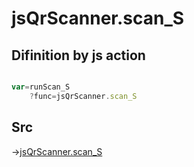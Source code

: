 # jsQrScanner.scan_S

## Difinition by js action

```js.js

var=runScan_S
	?func=jsQrScanner.scan_S

```

## Src

->[jsQrScanner.scan_S](https://github.com/puutaro/CommandClick/blob/master/app/src/main/java/com/puutaro/commandclick/fragment_lib/terminal_fragment/js_interface/toolbar/JsQrScanner.kt#L30)


